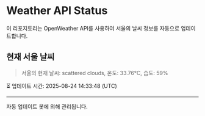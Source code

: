 
# Weather API Status

이 리포지토리는 OpenWeather API를 사용하여 서울의 날씨 정보를 자동으로 업데이트합니다.

## 현재 서울 날씨
> 서울의 현재 날씨: scattered clouds, 온도: 33.76°C, 습도: 59%

⏳ 업데이트 시간: 2025-08-24 14:33:48 (UTC)

---
자동 업데이트 봇에 의해 관리됩니다.
